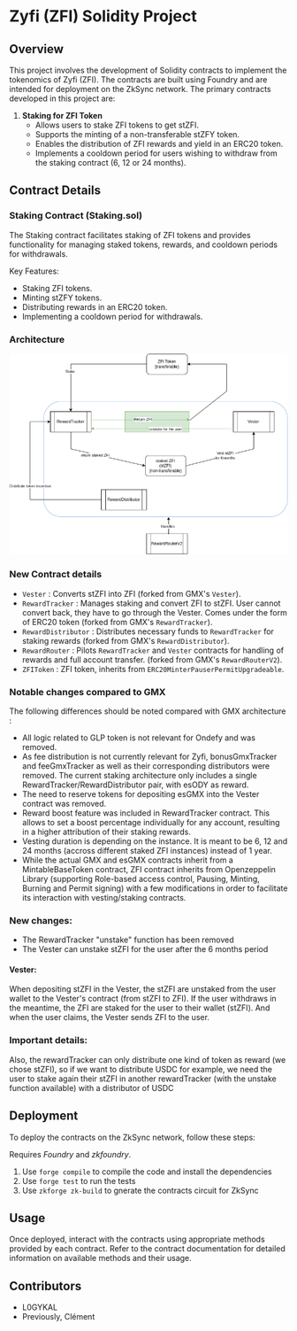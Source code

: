 # Zyfi (ZFI) Solidity Project

## Overview

This project involves the development of Solidity contracts to implement the tokenomics of Zyfi (ZFI). The contracts are built using Foundry and are intended for deployment on the ZkSync network. The primary contracts developed in this project are:

1. **Staking for ZFI Token**
   - Allows users to stake ZFI tokens to get stZFI.
   - Supports the minting of a non-transferable stZFY token.
   - Enables the distribution of ZFI rewards and yield in an ERC20 token.
   - Implements a cooldown period for users wishing to withdraw from the staking contract (6, 12 or 24 months).


## Contract Details

### Staking Contract (Staking.sol)

The Staking contract facilitates staking of ZFI tokens and provides functionality for managing staked tokens, rewards, and cooldown periods for withdrawals.

Key Features:

- Staking ZFI tokens.
- Minting stZFY tokens.
- Distributing rewards in an ERC20 token.
- Implementing a cooldown period for withdrawals.

### Architecture
 ![alt text](assets/ZFI.drawio.png)

### New Contract details
- `Vester` : Converts stZFI into ZFI (forked from GMX's `Vester`).
- `RewardTracker` : Manages staking and convert ZFI to stZFI. User cannot convert back, they have to go through the Vester. Comes under the form of ERC20 token (forked from GMX's `RewardTracker`).
- `RewardDistributor` : Distributes necessary funds to `RewardTracker` for staking rewards (forked from GMX's `RewardDistributor`).
- `RewardRouter` : Pilots `RewardTracker` and `Vester` contracts for handling of rewards and full account transfer. (forked from GMX's `RewardRouterV2`).
- `ZFIToken` : ZFI token, inherits from `ERC20MinterPauserPermitUpgradeable`.

### Notable changes compared to GMX

The following differences should be noted compared with GMX architecture :
- All logic related to GLP token is not relevant for Ondefy and was removed.
- As fee distribution is not currently relevant for Zyfi, bonusGmxTracker and feeGmxTracker as well as their corresponding distributors were removed. The current staking architecture only includes a single RewardTracker/RewardDistributor pair, with esODY as reward. <!-- TODO: edit this sentence when fixed -->
- The need to reserve tokens for depositing esGMX into the Vester contract was removed.
- Reward boost feature was included in RewardTracker contract. This allows to set a boost percentage individually for any account, resulting in a higher attribution of their staking rewards.
- Vesting duration is depending on the instance. It is meant to be 6, 12 and 24 months (accross different staked ZFI instances) instead of 1 year.
- While the actual GMX and esGMX contracts inherit from a MintableBaseToken contract, ZFI contract inherits from Openzeppelin Library (supporting Role-based access control, Pausing, Minting, Burning and Permit signing) with a few modifications in order to facilitate its interaction with vesting/staking contracts.

### New changes:
- The RewardTracker "unstake" function has been removed
- The Vester can unstake stZFI for the user after the 6 months period
#### Vester:
When depositing stZFI in the Vester, the stZFI are unstaked from the user wallet to the Vester's contract (from stZFI to ZFI).
If the user withdraws in the meantime, the ZFI are staked for the user to their wallet (stZFI).
And when the user claims, the Vester sends ZFI to the user.

### Important details:
Also, the rewardTracker can only distribute one kind of token as reward (we chose stZFI), so if we want to distribute USDC for example, we need the user to stake again their stZFI in another rewardTracker (with the unstake function available) with a distributor of USDC

## Deployment

To deploy the contracts on the ZkSync network, follow these steps:

Requires *Foundry* and *zkfoundry*.

1. Use `forge compile` to compile the code and install the dependencies
2. Use `forge test` to run the tests
3. Use `zkforge zk-build` to gnerate the contracts circuit for ZkSync

## Usage

Once deployed, interact with the contracts using appropriate methods provided by each contract. Refer to the contract documentation for detailed information on available methods and their usage.

## Contributors

- L0GYKAL
- Previously, Clément